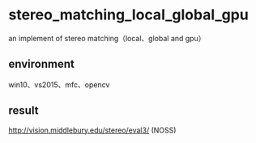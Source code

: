 # stereo_matching_local_global_gpu
an implement of stereo matching（local、global and gpu）
## environment
win10、vs2015、mfc、opencv
## result
http://vision.middlebury.edu/stereo/eval3/  (NOSS)
